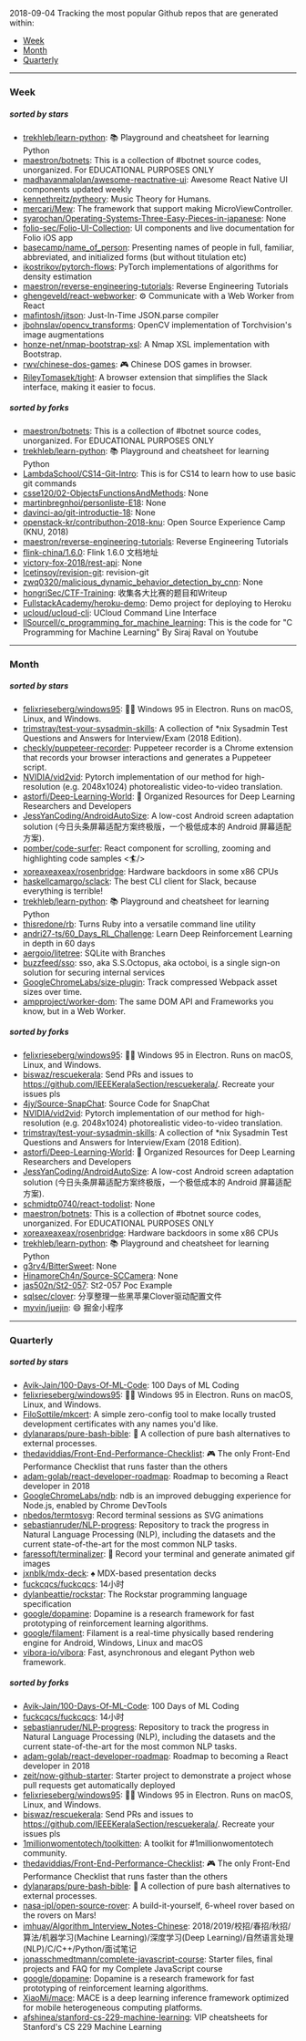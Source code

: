 2018-09-04
Tracking the most popular Github repos that are generated within: 
* [Week](https://github.com/polebug/github_trending_spider/blob/master/2018-09-04.md#week)
* [Month](https://github.com/polebug/github_trending_spider/blob/master/2018-09-04.md#month)
* [Quarterly](https://github.com/polebug/github_trending_spider/blob/master/2018-09-04.md#quarterly)
--- 
### Week 
##### sorted by stars 
* [trekhleb/learn-python](https://github.com/trekhleb/learn-python): 📚 Playground and cheatsheet for learning Python
* [maestron/botnets](https://github.com/maestron/botnets): This is a collection of #botnet source codes, unorganized. For EDUCATIONAL PURPOSES ONLY
* [madhavanmalolan/awesome-reactnative-ui](https://github.com/madhavanmalolan/awesome-reactnative-ui): Awesome React Native UI components updated weekly
* [kennethreitz/pytheory](https://github.com/kennethreitz/pytheory): Music Theory for Humans.
* [mercari/Mew](https://github.com/mercari/Mew): The framework that support making MicroViewController.
* [syarochan/Operating-Systems-Three-Easy-Pieces-in-japanese](https://github.com/syarochan/Operating-Systems-Three-Easy-Pieces-in-japanese): None
* [folio-sec/Folio-UI-Collection](https://github.com/folio-sec/Folio-UI-Collection): UI components and live documentation for Folio iOS app 
* [basecamp/name_of_person](https://github.com/basecamp/name_of_person): Presenting names of people in full, familiar, abbreviated, and initialized forms (but without titulation etc)
* [ikostrikov/pytorch-flows](https://github.com/ikostrikov/pytorch-flows): PyTorch implementations of algorithms for density estimation
* [maestron/reverse-engineering-tutorials](https://github.com/maestron/reverse-engineering-tutorials): Reverse Engineering Tutorials
* [ghengeveld/react-webworker](https://github.com/ghengeveld/react-webworker): ⚙️ Communicate with a Web Worker from React
* [mafintosh/jitson](https://github.com/mafintosh/jitson): Just-In-Time JSON.parse compiler
* [jbohnslav/opencv_transforms](https://github.com/jbohnslav/opencv_transforms): OpenCV implementation of Torchvision's image augmentations
* [honze-net/nmap-bootstrap-xsl](https://github.com/honze-net/nmap-bootstrap-xsl): A Nmap XSL implementation with Bootstrap.
* [rwv/chinese-dos-games](https://github.com/rwv/chinese-dos-games): 🎮 Chinese DOS games in browser.
* [RileyTomasek/tight](https://github.com/RileyTomasek/tight): A browser extension that simplifies the Slack interface, making it easier to focus.
##### sorted by forks 
* [maestron/botnets](https://github.com/maestron/botnets): This is a collection of #botnet source codes, unorganized. For EDUCATIONAL PURPOSES ONLY
* [trekhleb/learn-python](https://github.com/trekhleb/learn-python): 📚 Playground and cheatsheet for learning Python
* [LambdaSchool/CS14-Git-Intro](https://github.com/LambdaSchool/CS14-Git-Intro): This is for CS14 to learn how to use basic git commands
* [csse120/02-ObjectsFunctionsAndMethods](https://github.com/csse120/02-ObjectsFunctionsAndMethods): None
* [martinbregnhoi/personliste-E18](https://github.com/martinbregnhoi/personliste-E18): None
* [davinci-ao/git-introductie-18](https://github.com/davinci-ao/git-introductie-18): None
* [openstack-kr/contributhon-2018-knu](https://github.com/openstack-kr/contributhon-2018-knu): Open Source Experience Camp (KNU, 2018)
* [maestron/reverse-engineering-tutorials](https://github.com/maestron/reverse-engineering-tutorials): Reverse Engineering Tutorials
* [flink-china/1.6.0](https://github.com/flink-china/1.6.0): Flink 1.6.0 文档地址
* [victory-fox-2018/rest-api](https://github.com/victory-fox-2018/rest-api): None
* [lcetinsoy/revision-git](https://github.com/lcetinsoy/revision-git): revision-git
* [zwq0320/malicious_dynamic_behavior_detection_by_cnn](https://github.com/zwq0320/malicious_dynamic_behavior_detection_by_cnn): None
* [hongriSec/CTF-Training](https://github.com/hongriSec/CTF-Training): 收集各大比赛的题目和Writeup
* [FullstackAcademy/heroku-demo](https://github.com/FullstackAcademy/heroku-demo): Demo project for deploying to Heroku
* [ucloud/ucloud-cli](https://github.com/ucloud/ucloud-cli): UCloud Command Line Interface
* [llSourcell/c_programming_for_machine_learning](https://github.com/llSourcell/c_programming_for_machine_learning): This is the code for "C Programming for Machine Learning" By Siraj Raval on Youtube
--- 
### Month 
##### sorted by stars 
* [felixrieseberg/windows95](https://github.com/felixrieseberg/windows95): 💩🚀 Windows 95 in Electron. Runs on macOS, Linux, and Windows.
* [trimstray/test-your-sysadmin-skills](https://github.com/trimstray/test-your-sysadmin-skills): A collection of *nix Sysadmin Test Questions and Answers for Interview/Exam (2018 Edition).
* [checkly/puppeteer-recorder](https://github.com/checkly/puppeteer-recorder): Puppeteer recorder is a Chrome extension that records your browser interactions and generates a  Puppeteer script.
* [NVIDIA/vid2vid](https://github.com/NVIDIA/vid2vid): Pytorch implementation of our method for high-resolution (e.g. 2048x1024) photorealistic video-to-video translation.
* [astorfi/Deep-Learning-World](https://github.com/astorfi/Deep-Learning-World): :satellite: Organized Resources for Deep Learning Researchers and Developers
* [JessYanCoding/AndroidAutoSize](https://github.com/JessYanCoding/AndroidAutoSize): A low-cost Android screen adaptation solution (今日头条屏幕适配方案终极版，一个极低成本的 Android 屏幕适配方案).
* [pomber/code-surfer](https://github.com/pomber/code-surfer): React component for scrolling, zooming and highlighting code samples <🏄/>
* [xoreaxeaxeax/rosenbridge](https://github.com/xoreaxeaxeax/rosenbridge): Hardware backdoors in some x86 CPUs
* [haskellcamargo/sclack](https://github.com/haskellcamargo/sclack): The best CLI client for Slack, because everything is terrible!
* [trekhleb/learn-python](https://github.com/trekhleb/learn-python): 📚 Playground and cheatsheet for learning Python
* [thisredone/rb](https://github.com/thisredone/rb): Turns Ruby into a versatile command line utility
* [andri27-ts/60_Days_RL_Challenge](https://github.com/andri27-ts/60_Days_RL_Challenge): Learn Deep Reinforcement Learning in depth in 60 days
* [aergoio/litetree](https://github.com/aergoio/litetree): SQLite with Branches
* [buzzfeed/sso](https://github.com/buzzfeed/sso): sso, aka S.S.Octopus, aka octoboi, is a single sign-on solution for securing internal services
* [GoogleChromeLabs/size-plugin](https://github.com/GoogleChromeLabs/size-plugin): Track compressed Webpack asset sizes over time.
* [ampproject/worker-dom](https://github.com/ampproject/worker-dom): The same DOM API and Frameworks you know, but in a Web Worker.
##### sorted by forks 
* [felixrieseberg/windows95](https://github.com/felixrieseberg/windows95): 💩🚀 Windows 95 in Electron. Runs on macOS, Linux, and Windows.
* [biswaz/rescuekerala](https://github.com/biswaz/rescuekerala): Send PRs and issues to https://github.com/IEEEKeralaSection/rescuekerala/. Recreate your issues pls
* [4jy/Source-SnapChat](https://github.com/4jy/Source-SnapChat): Source Code for SnapChat
* [NVIDIA/vid2vid](https://github.com/NVIDIA/vid2vid): Pytorch implementation of our method for high-resolution (e.g. 2048x1024) photorealistic video-to-video translation.
* [trimstray/test-your-sysadmin-skills](https://github.com/trimstray/test-your-sysadmin-skills): A collection of *nix Sysadmin Test Questions and Answers for Interview/Exam (2018 Edition).
* [astorfi/Deep-Learning-World](https://github.com/astorfi/Deep-Learning-World): :satellite: Organized Resources for Deep Learning Researchers and Developers
* [JessYanCoding/AndroidAutoSize](https://github.com/JessYanCoding/AndroidAutoSize): A low-cost Android screen adaptation solution (今日头条屏幕适配方案终极版，一个极低成本的 Android 屏幕适配方案).
* [schmidtp0740/react-todolist](https://github.com/schmidtp0740/react-todolist): None
* [maestron/botnets](https://github.com/maestron/botnets): This is a collection of #botnet source codes, unorganized. For EDUCATIONAL PURPOSES ONLY
* [xoreaxeaxeax/rosenbridge](https://github.com/xoreaxeaxeax/rosenbridge): Hardware backdoors in some x86 CPUs
* [trekhleb/learn-python](https://github.com/trekhleb/learn-python): 📚 Playground and cheatsheet for learning Python
* [g3rv4/BitterSweet](https://github.com/g3rv4/BitterSweet): None
* [HinamoreCh4n/Source-SCCamera](https://github.com/HinamoreCh4n/Source-SCCamera): None
* [jas502n/St2-057](https://github.com/jas502n/St2-057): St2-057 Poc Example
* [sqlsec/clover](https://github.com/sqlsec/clover): 分享整理一些黑苹果Clover驱动配置文件
* [myvin/juejin](https://github.com/myvin/juejin): :smile: 掘金小程序
--- 
### Quarterly 
##### sorted by stars 
* [Avik-Jain/100-Days-Of-ML-Code](https://github.com/Avik-Jain/100-Days-Of-ML-Code): 100 Days of ML Coding
* [felixrieseberg/windows95](https://github.com/felixrieseberg/windows95): 💩🚀 Windows 95 in Electron. Runs on macOS, Linux, and Windows.
* [FiloSottile/mkcert](https://github.com/FiloSottile/mkcert): A simple zero-config tool to make locally trusted development certificates with any names you'd like.
* [dylanaraps/pure-bash-bible](https://github.com/dylanaraps/pure-bash-bible): 📖 A collection of pure bash alternatives to external processes.
* [thedaviddias/Front-End-Performance-Checklist](https://github.com/thedaviddias/Front-End-Performance-Checklist): 🎮 The only Front-End Performance Checklist that runs faster than the others
* [adam-golab/react-developer-roadmap](https://github.com/adam-golab/react-developer-roadmap): Roadmap to becoming a React developer in 2018
* [GoogleChromeLabs/ndb](https://github.com/GoogleChromeLabs/ndb): ndb is an improved debugging experience for Node.js, enabled by Chrome DevTools
* [nbedos/termtosvg](https://github.com/nbedos/termtosvg): Record terminal sessions as SVG animations
* [sebastianruder/NLP-progress](https://github.com/sebastianruder/NLP-progress): Repository to track the progress in Natural Language Processing (NLP), including the datasets and the current state-of-the-art for the most common NLP tasks.
* [faressoft/terminalizer](https://github.com/faressoft/terminalizer): 🦄 Record your terminal and generate animated gif images
* [jxnblk/mdx-deck](https://github.com/jxnblk/mdx-deck): :spades: MDX-based presentation decks
* [fuckcqcs/fuckcqcs](https://github.com/fuckcqcs/fuckcqcs): 14小时
* [dylanbeattie/rockstar](https://github.com/dylanbeattie/rockstar): The Rockstar programming language specification
* [google/dopamine](https://github.com/google/dopamine): Dopamine is a research framework for fast prototyping of reinforcement learning algorithms. 
* [google/filament](https://github.com/google/filament): Filament is a real-time physically based rendering engine for Android, Windows, Linux and macOS
* [vibora-io/vibora](https://github.com/vibora-io/vibora): Fast, asynchronous and elegant Python web framework.
##### sorted by forks 
* [Avik-Jain/100-Days-Of-ML-Code](https://github.com/Avik-Jain/100-Days-Of-ML-Code): 100 Days of ML Coding
* [fuckcqcs/fuckcqcs](https://github.com/fuckcqcs/fuckcqcs): 14小时
* [sebastianruder/NLP-progress](https://github.com/sebastianruder/NLP-progress): Repository to track the progress in Natural Language Processing (NLP), including the datasets and the current state-of-the-art for the most common NLP tasks.
* [adam-golab/react-developer-roadmap](https://github.com/adam-golab/react-developer-roadmap): Roadmap to becoming a React developer in 2018
* [zeit/now-github-starter](https://github.com/zeit/now-github-starter): Starter project to demonstrate a project whose pull requests get automatically deployed
* [felixrieseberg/windows95](https://github.com/felixrieseberg/windows95): 💩🚀 Windows 95 in Electron. Runs on macOS, Linux, and Windows.
* [biswaz/rescuekerala](https://github.com/biswaz/rescuekerala): Send PRs and issues to https://github.com/IEEEKeralaSection/rescuekerala/. Recreate your issues pls
* [1millionwomentotech/toolkitten](https://github.com/1millionwomentotech/toolkitten): A toolkit for #1millionwomentotech community.
* [thedaviddias/Front-End-Performance-Checklist](https://github.com/thedaviddias/Front-End-Performance-Checklist): 🎮 The only Front-End Performance Checklist that runs faster than the others
* [dylanaraps/pure-bash-bible](https://github.com/dylanaraps/pure-bash-bible): 📖 A collection of pure bash alternatives to external processes.
* [nasa-jpl/open-source-rover](https://github.com/nasa-jpl/open-source-rover): A build-it-yourself, 6-wheel rover based on the rovers on Mars!
* [imhuay/Algorithm_Interview_Notes-Chinese](https://github.com/imhuay/Algorithm_Interview_Notes-Chinese): 2018/2019/校招/春招/秋招/算法/机器学习(Machine Learning)/深度学习(Deep Learning)/自然语言处理(NLP)/C/C++/Python/面试笔记
* [jonasschmedtmann/complete-javascript-course](https://github.com/jonasschmedtmann/complete-javascript-course): Starter files, final projects and FAQ for my Complete JavaScript course
* [google/dopamine](https://github.com/google/dopamine): Dopamine is a research framework for fast prototyping of reinforcement learning algorithms. 
* [XiaoMi/mace](https://github.com/XiaoMi/mace): MACE is a deep learning inference framework optimized for mobile heterogeneous computing platforms.
* [afshinea/stanford-cs-229-machine-learning](https://github.com/afshinea/stanford-cs-229-machine-learning): VIP cheatsheets for Stanford's CS 229 Machine Learning
